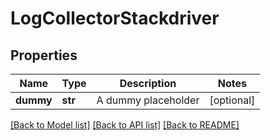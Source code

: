 # LogCollectorStackdriver

## Properties
Name | Type | Description | Notes
------------ | ------------- | ------------- | -------------
**dummy** | **str** | A dummy placeholder | [optional] 

[[Back to Model list]](../README.md#documentation-for-models) [[Back to API list]](../README.md#documentation-for-api-endpoints) [[Back to README]](../README.md)


